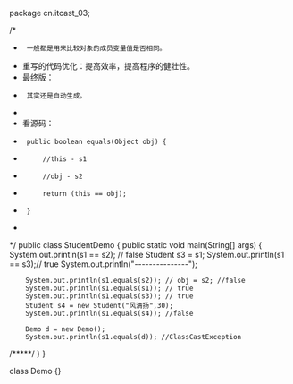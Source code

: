 package cn.itcast_03;

/*
 * 		一般都是用来比较对象的成员变量值是否相同。
 * 重写的代码优化：提高效率，提高程序的健壮性。
 * 最终版：
 * 		其实还是自动生成。
 * 
 * 看源码：
 * 		public boolean equals(Object obj) {
 * 			//this - s1
 * 			//obj - s2
 *       	return (this == obj);
 *   	}
 * 
 */
public class StudentDemo {
	public static void main(String[] args) {
		System.out.println(s1 == s2); // false
		Student s3 = s1;
		System.out.println(s1 == s3);// true
		System.out.println("---------------");

		System.out.println(s1.equals(s2)); // obj = s2; //false
		System.out.println(s1.equals(s1)); // true
		System.out.println(s1.equals(s3)); // true
		Student s4 = new Student("风清扬",30);
		System.out.println(s1.equals(s4)); //false
		
		Demo d = new Demo();
		System.out.println(s1.equals(d)); //ClassCastException
/*****/
	}
}

class Demo {}
